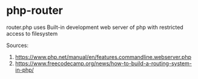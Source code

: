 # php-router
router.php uses Built-in development web server of php with restricted access to filesystem

Sources: 
1. https://www.php.net/manual/en/features.commandline.webserver.php
2. https://www.freecodecamp.org/news/how-to-build-a-routing-system-in-php/
